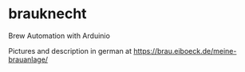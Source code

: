 # brauknecht
Brew Automation with Arduinio

Pictures and description in german at https://brau.eiboeck.de/meine-brauanlage/

